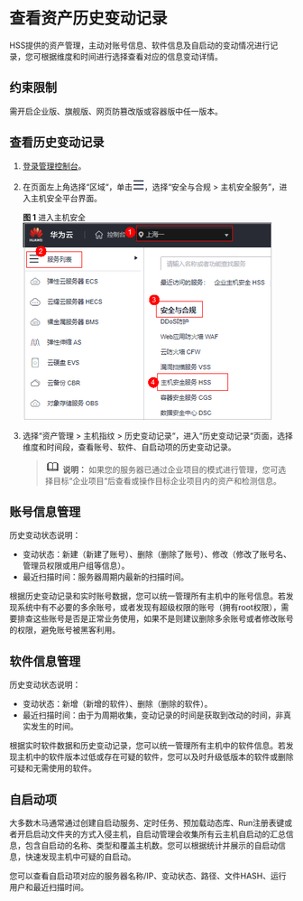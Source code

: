 # 查看资产历史变动记录<a name="hss_01_0384"></a>

HSS提供的资产管理，主动对账号信息、软件信息及自启动的变动情况进行记录，您可根据维度和时间进行选择查看对应的信息变动详情。

## 约束限制<a name="section1854716547329"></a>

需开启企业版、旗舰版、网页防篡改版或容器版中任一版本。

## 查看历史变动记录<a name="section15536134014371"></a>

1.  [登录管理控制台](https://console.huaweicloud.com/?locale=zh-cn)。
2.  在页面左上角选择“区域“，单击![](figures/zh-cn_image_0000001517317834.png)，选择“安全与合规 \> 主机安全服务”，进入主机安全平台界面。

    **图 1**  进入主机安全<a name="hss_01_0234_fig1855613765114"></a>  
    ![](figures/进入主机安全.png "进入主机安全")

3.  选择“资产管理  \>  主机指纹  \>  历史变动记录“，进入“历史变动记录“页面，选择维度和时间段，查看账号、软件、自启动项的历史变动记录。

    >![](public_sys-resources/icon-note.gif) **说明：** 
    >如果您的服务器已通过企业项目的模式进行管理，您可选择目标“企业项目“后查看或操作目标企业项目内的资产和检测信息。

## 账号信息管理<a name="section96641643103820"></a>

历史变动状态说明：

-   变动状态：新建（新建了账号）、删除（删除了账号）、修改（修改了账号名、管理员权限或用户组等信息）。
-   最近扫描时间：服务器周期内最新的扫描时间。

根据历史变动记录和实时账号数据，您可以统一管理所有主机中的账号信息。若发现系统中有不必要的多余账号，或者发现有超级权限的账号（拥有root权限），需要排查这些账号是否是正常业务使用，如果不是则建议删除多余账号或者修改账号的权限，避免账号被黑客利用。

## 软件信息管理<a name="section5964219203914"></a>

历史变动状态说明：

-   变动状态：新增（新增的软件）、删除（删除的软件）。
-   最近扫描时间：由于为周期收集，变动记录的时间是获取到改动的时间，非真实发生的时间。

根据实时软件数据和历史变动记录，您可以统一管理所有主机中的软件信息。若发现主机中的软件版本过低或存在可疑的软件，您可以及时升级低版本的软件或删除可疑和无需使用的软件。

## 自启动项<a name="section964916436136"></a>

大多数木马通常通过创建自启动服务、定时任务、预加载动态库、Run注册表键或者开启启动文件夹的方式入侵主机，自启动管理会收集所有云主机自启动的汇总信息，包含自启动的名称、类型和覆盖主机数。您可以根据统计并展示的自启动信息，快速发现主机中可疑的自启动。

您可以查看自启动项对应的服务器名称/IP、变动状态、路径、文件HASH、运行用户和最近扫描时间。

